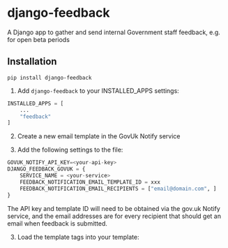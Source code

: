 # django-feedback

A Django app to gather and send internal Government staff feedback, e.g. for open beta periods

## Installation

```
pip install django-feedback
```

1. Add `django-feedback` to your INSTALLED_APPS settings:

```py
INSTALLED_APPS = [
    ...
    "feedback"
]
```

2. Create a new email template in the GovUk Notify service

3. Add the following settings to the file:

```py
GOVUK_NOTIFY_API_KEY=<your-api-key>
DJANGO_FEEDBACK_GOVUK = {
    SERVICE_NAME = <your-service>
    FEEDBACK_NOTIFICATION_EMAIL_TEMPLATE_ID = xxx
    FEEDBACK_NOTIFICATION_EMAIL_RECIPIENTS = ["email@domain.com", ]
}
```

The API key and template ID will need to be obtained via the gov.uk Notify service, and the email addresses are for every recipient that should get an email when feedback is submitted.

3. Load the template tags into your template:

```py

```
